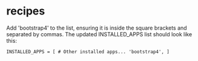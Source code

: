 # recipes

Add 'bootstrap4' to the list, ensuring it is inside the square brackets and separated by commas. The updated INSTALLED_APPS list should look like this:

`INSTALLED_APPS = [
    # Other installed apps...
    'bootstrap4',
]`
